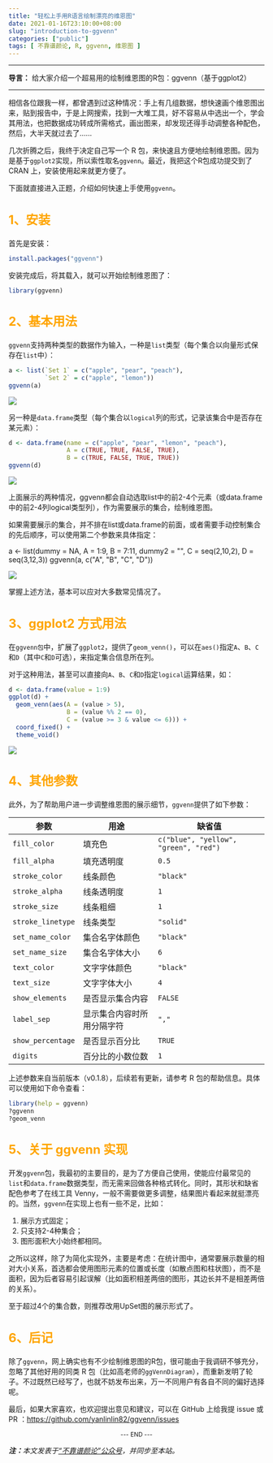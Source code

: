 ```yaml
---
title: "轻松上手用R语言绘制漂亮的维恩图"
date: 2021-01-16T23:10:00+08:00
slug: "introduction-to-ggvenn"
categories: ["public"]
tags: [ 不靠谱颜论, R, ggvenn, 维恩图 ]
---
```


---

**导言：** 给大家介绍一个超易用的绘制维恩图的R包：ggvenn（基于ggplot2）

---

相信各位跟我一样，都曾遇到过这种情况：手上有几组数据，想快速画个维恩图出来，贴到报告中，于是上网搜索，找到一大堆工具，好不容易从中选出一个，学会其用法，也把数据成功转成所需格式，画出图来，却发现还得手动调整各种配色，然后，大半天就过去了……

几次折腾之后，我终于决定自己写一个 R 包，来快速且方便地绘制维恩图。因为是基于`ggplot2`实现，所以索性取名`ggvenn`。最近，我把这个R包成功提交到了 CRAN 上，安装使用起来就更方便了。

下面就直接进入正题，介绍如何快速上手使用`ggvenn`。

<h2 style="text-align:left;color:orange;font-size:24px">1、安装</h2>

首先是安装：

```r
install.packages("ggvenn")
```

安装完成后，将其载入，就可以开始绘制维恩图了：

```r
library(ggvenn)
```

<h2 style="text-align:left;color:orange;font-size:24px">2、基本用法</h2>

`ggvenn`支持两种类型的数据作为输入，一种是`list`类型（每个集合以向量形式保存在`list`中）：

```r
a <- list(`Set 1` = c("apple", "pear", "peach"),
          `Set 2` = c("apple", "lemon"))
ggvenn(a)
```

<img src="images/2021-01-16/venn-1.jpg" style="max-width:600px"/>

另一种是`data.frame`类型（每个集合以`logical`列的形式，记录该集合中是否存在某元素）：

```r
d <- data.frame(name = c("apple", "pear", "lemon", "peach"),
                A = c(TRUE, TRUE, FALSE, TRUE),
                B = c(TRUE, FALSE, TRUE, TRUE))
ggvenn(d)
```

<img src="images/2021-01-16/venn-2.jpg" style="max-width:600px"/>

上面展示的两种情况，ggvenn都会自动选取list中的前2-4个元素（或data.frame中的前2-4列logical类型列），作为需要展示的集合，绘制维恩图。

如果需要展示的集合，并不排在list或data.frame的前面，或者需要手动控制集合的先后顺序，可以使用第二个参数来具体指定：

a <- list(dummy = NA, A = 1:9, B = 7:11,
          dummy2 = "", C = seq(2,10,2), D = seq(3,12,3))
ggvenn(a, c("A", "B", "C", "D"))

<img src="images/2021-01-16/venn-3.jpg" style="max-width:600px"/>

掌握上述方法，基本可以应对大多数常见情况了。

<h2 style="text-align:left;color:orange;font-size:24px">3、ggplot2 方式用法</h2>

在`ggvenn包`中，扩展了`ggplot2`，提供了`geom_venn()`，可以在`aes()`指定`A`、`B`、`C`和`D`（其中`C`和`D`可选），来指定集合信息所在列。

对于这种用法，甚至可以直接向`A`、`B`、`C`和`D`指定`logical`运算结果，如：

```r
d <- data.frame(value = 1:9)
ggplot(d) +
  geom_venn(aes(A = (value > 5),
                B = (value %% 2 == 0),
                C = (value >= 3 & value <= 6))) +
  coord_fixed() +
  theme_void()
```

<img src="images/2021-01-16/venn-4.png" style="max-width:600px"/>

<h2 style="text-align:left;color:orange;font-size:24px">4、其他参数</h2>

此外，为了帮助用户进一步调整维恩图的展示细节，`ggvenn`提供了如下参数：

参数 | 用途 | 缺省值
-----|------|--------
`fill_color` | 填充色 | `c("blue", "yellow", "green", "red")`
`fill_alpha` | 填充透明度 | `0.5`
`stroke_color` | 线条颜色 | `"black"`
`stroke_alpha` | 线条透明度 | `1`
`stroke_size` | 线条粗细 | `1`
`stroke_linetype` | 线条类型 | `"solid"`
`set_name_color` | 集合名字体颜色 | `"black"`
`set_name_size` | 集合名字体大小 | `6`
`text_color` | 文字字体颜色 | `"black"`
`text_size` | 文字字体大小 | `4`
`show_elements` | 是否显示集合内容 | `FALSE`
`label_sep` | 显示集合内容时所用分隔字符 | `","`
`show_percentage` | 是否显示百分比 | `TRUE`
`digits` | 百分比的小数位数 | `1`

上述参数来自当前版本（v0.1.8），后续若有更新，请参考 R 包的帮助信息。具体可以使用如下命令查看：

```r
library(help = ggvenn)
?ggvenn
?geom_venn
```

<h2 style="text-align:left;color:orange;font-size:24px">5、关于 ggvenn 实现</h2>

开发`ggvenn`包，我最初的主要目的，是为了方便自己使用，使能应付最常见的`list`和`data.frame`数据类型，而无需来回做各种格式转化。同时，其形状和缺省配色参考了在线工具 Venny，一般不需要做更多调整，结果图片看起来就挺漂亮的。当然，`ggvenn`在实现上也有一些不足，比如：

1. 展示方式固定；
2. 只支持2-4种集合；
3. 图形面积大小始终都相同。

之所以这样，除了为简化实现外，主要是考虑：在统计图中，通常要展示数量的相对大小关系，首选都会使用图形元素的位置或长度（如散点图和柱状图），而不是面积，因为后者容易引起误解（比如面积相差两倍的图形，其边长并不是相差两倍的关系）。

至于超过4个的集合数，则推荐改用UpSet图的展示形式了。

<h2 style="text-align:left;color:orange;font-size:24px">6、后记</h2>

除了`ggvenn`，网上确实也有不少绘制维恩图的R包，很可能由于我调研不够充分，忽略了其他好用的同类 R 包（比如高老师的`ggVennDiagram`），而重新发明了轮子。不过既然已经写了，也就不妨发布出来，万一不同用户有各自不同的偏好选择呢。

最后，如果大家喜欢，也欢迎提出意见和建议，可以在 GitHub 上给我提 issue 或 PR ：<https://github.com/yanlinlin82/ggvenn/issues>

<center><small>--- END ---</small></center>

<i><b>注：</b>本文发表于[“不靠谱颜论”公众号](https://mp.weixin.qq.com/s/Z93iC-2iAueftwiyE3ltlQ)，并同步至本站。</i>
